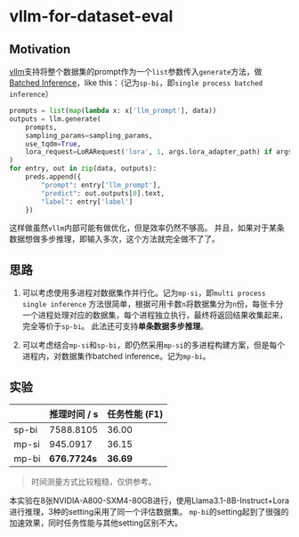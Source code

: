 # vllm-for-dataset-eval

## Motivation
[vllm](https://github.com/vllm-project/vllm)支持将整个数据集的prompt作为一个`list`参数传入`generate`方法，做[Batched Inference](https://docs.vllm.ai/en/stable/getting_started/quickstart.html#offline-batched-inference)，like this：（记为`sp-bi`，即`single process batched inference`）
```python
prompts = list(map(lambda x: x['llm_prompt'], data))
outputs = llm.generate(
    prompts, 
    sampling_params=sampling_params, 
    use_tqdm=True, 
    lora_request=LoRARequest('lora', 1, args.lora_adapter_path) if args.lora_adapter_path else None
)
for entry, out in zip(data, outputs):
    preds.append({
        "prompt": entry['llm_prompt'], 
        "predict": out.outputs[0].text,
        "label": entry['label']
    })
```
这样做虽然`vllm`内部可能有做优化，但是效率仍然不够高。
并且，如果对于某条数据想做多步推理，即输入多次，这个方法就完全做不了了。

## 思路

1. 可以考虑使用多进程对数据集作并行化。记为`mp-si`，即`multi process single inference`
    方法很简单，根据可用卡数`n`将数据集分为`n`份，每张卡分一个进程处理对应的数据集，每个进程独立执行，最终将返回结果收集起来，完全等价于`sp-bi`。
    此法还可支持**单条数据多步推理**。

2. 可以考虑结合`mp-si`和`sp-bi`，即仍然采用`mp-si`的多进程构建方案，但是每个进程内，对数据集作batched inference。记为`mp-bi`。


## 实验

|       | 推理时间 / s    | 任务性能 (F1)  |
|-------|----------------|-----------|
| sp-bi | 7588.8105     | 36.00     |
| mp-si | 945.0917      | 36.15     |
| mp-bi | **676.7724s** | **36.69** |

> 时间测量方式比较粗糙，仅供参考。

本实验在8张NVIDIA-A800-SXM4-80GB进行，使用Llama3.1-8B-Instruct+Lora进行推理，3种的setting采用了同一个评估数据集。
`mp-bi`的setting起到了很强的加速效果，同时任务性能与其他setting区别不大。
